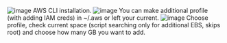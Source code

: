 ![image](https://user-images.githubusercontent.com/84916909/172862904-0cc61230-79b8-4fda-8fee-bdc749d65589.png)
AWS CLI installation.
![image](https://user-images.githubusercontent.com/84916909/172864300-79b81186-741a-48f8-a698-7a2e24c9e27d.png)
You can make additional profile (with adding IAM creds) in ~/.aws or left your current.
![image](https://user-images.githubusercontent.com/84916909/172864746-29c4ede6-81be-4d02-83ce-57981264b5a5.png)
Choose profile, check current space (script searching only for additional EBS, skips root) and choose how many GB you want to add.

